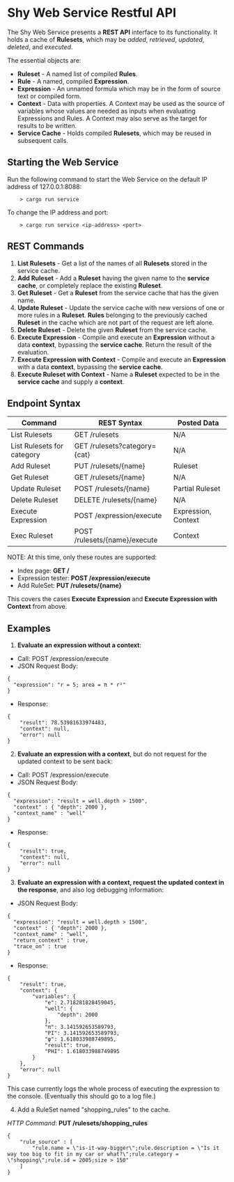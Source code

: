 # Shy Web Service Restful API

The Shy Web Service presents a **REST API** interface to its functionality. It holds a cache of **Rulesets**, which may be _added_, _retrieved_, _updated_, _deleted_, and _executed_.

The essential objects are:

  - **Ruleset** - A named list of compiled **Rules**.
  - **Rule** - A named, compiled **Expression**.
  - **Expression** - An unnamed formula which may be in the form of source text or compiled form.
  - **Context** - Data with properties. A Context may be used as the source of variables whose values are needed as inputs when evaluating Expressions and Rules. A Context may also serve as the target for results to be written.
  - **Service Cache** - Holds compiled **Rulesets**, which may be reused in subsequent calls.

## Starting the Web Service

Run the following command to start the Web Service on the default IP address of 127.0.0.1:8088:

```
    > cargo run service
```

To change the IP address and port:

```
    > cargo run service <ip-address> <port>
```
  

## REST Commands

1. **List Rulesets** - Get a list of the names of all **Rulesets** stored in the service cache. 
2. **Add Ruleset** - Add a **Ruleset** having the given name to the **service cache**, or completely replace the existing **Ruleset**.
3. **Get Ruleset** - Get a **Ruleset** from the service cache that has the given name.
4. **Update Ruleset** - Update the service cache with new versions of one or more rules  in a **Ruleset**. **Rules** belonging to the previously cached **Ruleset** in the cache which are not part of the request are left alone.
5. **Delete Ruleset** - Delete the given **Ruleset** from the service cache.
6. **Execute Expression** - Compile and execute an **Expression** without a data **context**, bypassing the **service cache**. Return the result of the evaluation.
7. **Execute Expression with Context** - Compile and execute an **Expression** with a data **context**, bypassing the **service cache**.
8. **Execute Ruleset with Context** - Name a **Ruleset** expected to be in the **service cache** and supply a **context**.

## Endpoint Syntax

| Command                    | REST Syntax                    | Posted Data         |
| -------------------------- | ------------------------------ | ------------------- |
| List Rulesets              | GET /rulesets                  | N/A                 |
| List Rulesets for category | GET /rulesets?category={cat}   | N/A                 |
| Add Ruleset                | PUT /rulesets/{name}           | Ruleset             |
| Get Ruleset                | GET /rulesets/{name}           | N/A                 |
| Update Ruleset             | POST /rulesets/{name}          | Partial Ruleset     |
| Delete Ruleset             | DELETE /rulesets/{name}        | N/A                 |
| Execute Expression         | POST /expression/execute       | Expression, Context |
| Exec Ruleset               | POST /rulesets/{name}/execute  | Context             |

NOTE: At this time, only these routes are supported: 

  - Index page: **GET /**
  - Expression tester: **POST /expression/execute**
  - Add RuleSet: **PUT /rulesets/{name}**
  
This covers the cases **Execute Expression** and **Execute Expression with Context** from above.

## Examples

1. **Evaluate an expression without a context**:

  - Call: POST /expression/execute
  - JSON Request Body:

```
{
  "expression": "r = 5; area = π * r²"
}
```
  - Response:

```
{
    "result": 78.53981633974483,
    "context": null,
    "error": null
}
```

2. **Evaluate an expression with a context**, but do not request for the updated context to be sent back:

  - Call: POST /expression/execute
  - JSON Request Body:

```
{
  "expression": "result = well.depth > 1500",
  "context" : { "depth": 2000 },
  "context_name" : "well"
}
```

  - Response:

```
{
    "result": true,
    "context": null,
    "error": null
}
```

3. **Evaluate an expression with a context, request the updated context in the response**, and also log debugging information:

  - JSON Request Body:

```
{
  "expression": "result = well.depth > 1500",
  "context" : { "depth": 2000 },
  "context_name" : "well",
  "return_context" : true,
  "trace_on" : true
}
```

  - Response:

```
{
    "result": true,
    "context": {
        "variables": {
            "e": 2.718281828459045,
            "well": {
                "depth": 2000
            },
            "π": 3.141592653589793,
            "PI": 3.141592653589793,
            "φ": 1.618033988749895,
            "result": true,
            "PHI": 1.618033988749895
        }
    },
    "error": null
}
```

This case currently logs the whole process of executing the expression to the console. 
(Eventually this should go to a log file.)

4. Add a RuleSet named "shopping_rules" to the cache.
   
_HTTP Command_:   **PUT /rulesets/shopping_rules**

```
{
	"rule_source" : [ 
		"rule.name = \"is-it-way-bigger\";rule.description = \"Is it way too big to fit in my car or what?\";rule.category = \"shopping\";rule.id = 2005;size > 150" 
	]
}
```

